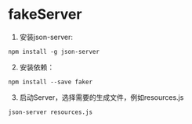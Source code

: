 # fakeServer
1. 安装json-server:
```console
npm install -g json-server
```
2. 安装依赖：
```console
npm install --save faker
```
3. 启动Server，选择需要的生成文件，例如resources.js
```console
json-server resources.js
```
